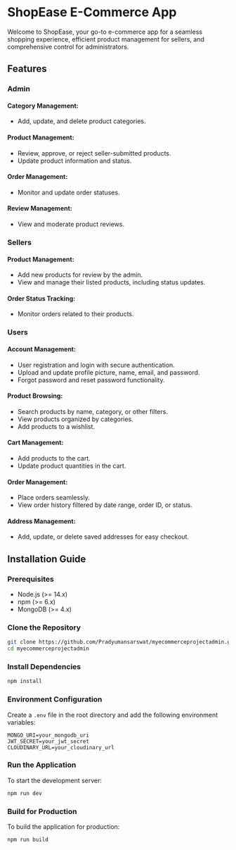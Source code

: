 # ShopEase E-Commerce App

Welcome to ShopEase, your go-to e-commerce app for a seamless shopping experience, efficient product management for sellers, and comprehensive control for administrators.

## Features

### Admin

#### Category Management:
- Add, update, and delete product categories.

#### Product Management:
- Review, approve, or reject seller-submitted products.
- Update product information and status.

#### Order Management:
- Monitor and update order statuses.

#### Review Management:
- View and moderate product reviews.

### Sellers

#### Product Management:
- Add new products for review by the admin.
- View and manage their listed products, including status updates.

#### Order Status Tracking:
- Monitor orders related to their products.

### Users

#### Account Management:
- User registration and login with secure authentication.
- Upload and update profile picture, name, email, and password.
- Forgot password and reset password functionality.

#### Product Browsing:
- Search products by name, category, or other filters.
- View products organized by categories.
- Add products to a wishlist.

#### Cart Management:
- Add products to the cart.
- Update product quantities in the cart.

#### Order Management:
- Place orders seamlessly.
- View order history filtered by date range, order ID, or status.

#### Address Management:
- Add, update, or delete saved addresses for easy checkout.

## Installation Guide

### Prerequisites
- Node.js (>= 14.x)
- npm (>= 6.x)
- MongoDB (>= 4.x)

### Clone the Repository
```bash
git clone https://github.com/Pradyumansarswat/myecommerceprojectadmin.git
cd myecommerceprojectadmin
```

### Install Dependencies
```bash
npm install
```

### Environment Configuration
Create a `.env` file in the root directory and add the following environment variables:
```
MONGO_URI=your_mongodb_uri
JWT_SECRET=your_jwt_secret
CLOUDINARY_URL=your_cloudinary_url
```

### Run the Application
To start the development server:
```bash
npm run dev
```

### Build for Production
To build the application for production:
```bash
npm run build
```
